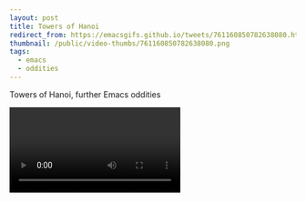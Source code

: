 ```yaml
---
layout: post
title: Towers of Hanoi
redirect_from: https://emacsgifs.github.io/tweets/761160850782638080.html
thumbnail: /public/video-thumbs/761160850782638080.png
tags:
  - emacs
  - oddities
---
```


Towers of Hanoi, further Emacs oddities

<video controls autoplay loop>
  <source src="/public/videos/761160850782638080.mp4" type="video/mp4">
    Sorry your browser does not support the video tag, maybe time to upgrade?
</video>
